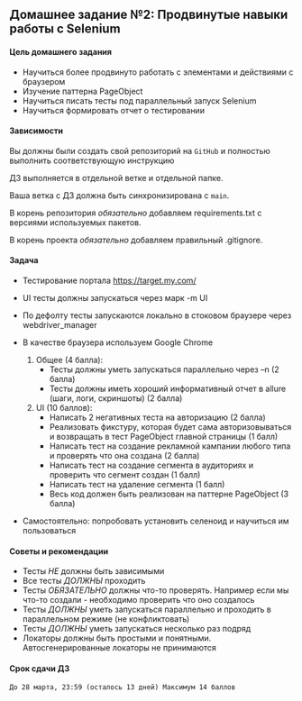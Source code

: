 ## Домашнее задание №2: Продвинутые навыки работы с Selenium

#### Цель домашнего задания

  * Научиться более продвинуто работать с элементами и действиями с браузером
  * Изучение паттерна PageObject
  * Научиться писать тесты под параллельный запуск Selenium
  * Научиться формировать отчет о тестировании

#### Зависимости

  Вы должны были создать свой репозиторий на `GitHub` и полностью выполнить соответствующую 
 инструкцию

  ДЗ выполняется в отдельной ветке и отдельной папке.

  Ваша ветка с ДЗ должна быть синхронизирована с `main`.
  
  В корень репозитория *обязательно* добавляем requirements.txt с версиями используемых пакетов.
  
  В корень проекта *обязательно* добавляем правильный .gitignore.

#### Задача
* Тестирование портала https://target.my.com/
* UI тесты должны запускаться через марк -m UI
* По дефолту тесты запускаются локально в стоковом браузере через webdriver_manager
* В качестве браузера используем Google Chrome
    
  1. Общее (4 балла):
     * Тесты должны уметь запускаться параллельно через –n <num> (2 балла)
     * Тесты должны иметь хороший информативный отчет в allure (шаги, логи, скриншоты) (2 балла)
  2. UI (10 баллов):
     * Написать 2 негативных теста на авторизацию (2 балла)
     * Реализовать фикстуру, которая будет сама авторизовываться и возвращать в тест PageObject главной страницы (1 балл)
     * Написать тест на создание рекламной кампании любого типа и проверять что она создана (2 балла)
     * Написать тест на создание сегмента в аудиториях и проверить что сегмент создан (1 балл)
     * Написать тест на удаление сегмента (1 балл)
     * Весь код должен быть реализован на паттерне PageObject (3 балла)
     
* Самостоятельно: попробовать установить селеноид и научиться им пользоваться

#### Советы и рекомендации
  * Тесты *НЕ* должны быть зависимыми
  * Все тесты *ДОЛЖНЫ* проходить
  * Тесты *ОБЯЗАТЕЛЬНО* должны что-то проверять. Например если мы что-то создали - необходимо проверить что оно создалось
  * Тесты *ДОЛЖНЫ* уметь запускаться параллельно и проходить в параллельном режиме (не конфликтовать)
  * Тесты *ДОЛЖНЫ* уметь запускаться несколько раз подряд
  * Локаторы должны быть простыми и понятными. Автосгенерированные локаторы не принимаются
 
#### Срок сдачи ДЗ
    До 28 марта, 23:59 (осталось 13 дней) Максимум 14 баллов